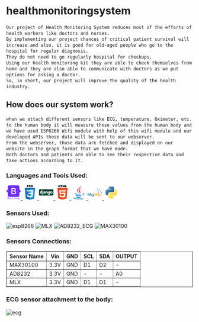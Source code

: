 # healthmonitoringsystem

```
Our project of Health Monitoring System reduces most of the efforts of health workers like doctors and nurses.
By implementing our project chances of critical patient survival will increase and also, it is good for old-aged people who go to the hospital for regular diagnosis.
They do not need to go regularly hospital for checkups. 
Using our health monitoring kit they are able to check themselves from home and they are also able to communicate with doctors as we put options for asking a doctor. 
So, in short, our project will improve the quality of the health industry.

```

## How does our system work?

```
when we attach different sensors like ECG, temperature, Oximeter, etc. to the human body it will measure those values from the human body and we have used ESP8266 Wifi module with help of this wifi module and our developed APIs those data will be sent to our webserver. 
From the webserver, those data are fetched and displayed on our website in the graph format that we have made.
Both doctors and patients are able to see their respective data and take actions according to it.

```


<h3 align="left">Languages and Tools Used:</h3>
<p align="left"> <a href="https://getbootstrap.com" target="_blank"> <img src="https://raw.githubusercontent.com/devicons/devicon/master/icons/bootstrap/bootstrap-plain-wordmark.svg" alt="bootstrap" width="40" height="40"/> </a> <a href="https://www.w3schools.com/css/" target="_blank"> <img src="https://raw.githubusercontent.com/devicons/devicon/master/icons/css3/css3-original-wordmark.svg" alt="css3" width="40" height="40"/> </a> <a href="https://www.djangoproject.com/" target="_blank"> <img src="https://raw.githubusercontent.com/devicons/devicon/master/icons/django/django-original.svg" alt="django" width="40" height="40"/> </a> <a href="https://www.w3.org/html/" target="_blank"> <img src="https://raw.githubusercontent.com/devicons/devicon/master/icons/html5/html5-original-wordmark.svg" alt="html5" width="40" height="40"/> </a> <a href="https://www.java.com" target="_blank"> <img src="https://raw.githubusercontent.com/devicons/devicon/master/icons/java/java-original.svg" alt="java" width="40" height="40"/> </a> <a href="https://www.mysql.com/" target="_blank"> <img src="https://raw.githubusercontent.com/devicons/devicon/master/icons/mysql/mysql-original-wordmark.svg" alt="mysql" width="40" height="40"/> </a> <a href="https://www.python.org" target="_blank"> <img src="https://raw.githubusercontent.com/devicons/devicon/master/icons/python/python-original.svg" alt="python" width="40" height="40"/> </a> </p>

<h3 align="left">Sensors Used:</h3>
<p align="left">
<img src="https://github.com/parthparikh02/healthmonitoringsystem/blob/master/IOT%20CODE/esp8266.jpg" alt="esp8266" width="200" height="150"/>
<img src="https://github.com/parthparikh02/healthmonitoringsystem/blob/master/IOT%20CODE/MLX.jpg" alt="MLX" width="200" height="150"/>
<img src="https://github.com/parthparikh02/healthmonitoringsystem/blob/master/IOT%20CODE/AD8232_ECG.jpg" alt="AD8232_ECG" width="200" height="150"/>
<img src="https://github.com/parthparikh02/healthmonitoringsystem/blob/master/IOT%20CODE/MAX30100.jpg" alt="MAX30100" width="200" height="150"/>
</p>

<h3 align="left">Sensors Connections:</h3>
<table class="tftable" border="1">
<tr><th>Sensor Name</th><th>Vin</th><th>GND</th><th>SCL</th><th>SDA</th><th>OUTPUT</th></tr>
<tr><td>MAX30100</td><td> 3.3V </td><td> GND </td><td> D1 </td><td> D2 </td><td> - </td></tr>
<tr><td>AD8232</td><td> 3.3V </td><td> GND </td><td> - </td><td> - </td><td> A0 </td></tr>
<tr><td>MLX</td><td> 3.3V </td><td> GND </td><td> D1 </td><td> D1 </td><td> - </td></tr>

</table>


<h3 align="left">ECG sensor attachment to the body:</h3>
<p align="left">
<img src="https://github.com/parthparikh02/healthmonitoringsystem/blob/master/IOT%20CODE/ecg_placement.jpg" alt="ecg" width="400" height="200"/>
</p>

